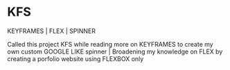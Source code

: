 # KFS
KEYFRAMES | FLEX | SPINNER

Called this project KFS while reading more on KEYFRAMES to create my own custom GOOGLE LIKE spinner | Broadening my knowledge on FLEX by creating a porfolio website using FLEXBOX only
